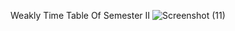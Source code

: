Weakly Time Table Of Semester II 
![Screenshot (11)](https://github.com/user-attachments/assets/3387c2a9-5ad6-4275-9fda-70b2d1741577)
